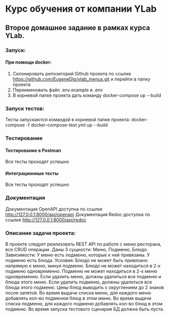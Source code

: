 # Курс обучения от компании YLab

## Второе домашнее задание в рамках курса YLab.

### Запуск:
#### При помощи docker:
1. Склонировать репозиторий Github проекта по ссылке https://github.com/EugeneDlg/ylab_menus.git и перейти в папку проекта
2. Переименовать файл .env.example в .env
3. В корневой папке проекта дать команду docker-compose up --build


### Запуск тестов:
Тесты запускаются командой в корневой папке проекта:
docker-compose -f docker-compose-test.yml up --build

### Тестирование
#### Тестирование в Postman
Все тесты проходят успешно
#### Интеграционные тесты
Все тесты проходят успешно

### Документация
Документация OpenAPI доступна по ссылке http://127.0.0.1:8000/api/openapi
Документация Redoc доступна по ссылке http://127.0.0.1:8000/api/redoc

### Описание задачи проекта:

В проекте следует реализовать REST API по работе с меню ресторана, все CRUD операции. 
Даны 3 сущности: Меню, Подменю, Блюдо. 
Зависимости: У меню есть подменю, которые к ней привязаны. У подменю есть блюда. Условия: Блюдо не может быть привязано напрямую к меню, минуя подменю. Блюдо не может находиться в 2-х подменю одновременно. Подменю не может находиться в 2-х меню одновременно. Если удалить меню, должны удалиться все подменю и блюда этого меню. Если удалить подменю, должны удалиться все блюда этого подменю. Цены блюд выводить с округлением до 2 знаков после запятой. Во время выдачи списка меню, для каждого меню добавлять кол-во подменюи блюд в этом меню. Во время выдачи списка подменю, для каждого подменю добавлять кол-во блюд в этом подменю. 
Во время запуска тестового сценария БД должна быть пуста.


